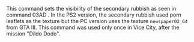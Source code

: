 This command sets the visibility of the secondary rubbish as seen in command 03AD . In the PS2 version, the secondary rubbish used porn leaflets as the texture but the PC version uses the texture `newspaper02_64` from GTA III. This command was used only once in Vice City, after the mission "Dildo Dodo".
